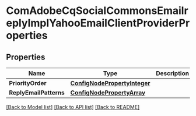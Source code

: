 # ComAdobeCqSocialCommonsEmailreplyImplYahooEmailClientProviderProperties

## Properties
Name | Type | Description | Notes
------------ | ------------- | ------------- | -------------
**PriorityOrder** | [**ConfigNodePropertyInteger**](configNodePropertyInteger.md) |  | [optional] 
**ReplyEmailPatterns** | [**ConfigNodePropertyArray**](configNodePropertyArray.md) |  | [optional] 

[[Back to Model list]](../README.md#documentation-for-models) [[Back to API list]](../README.md#documentation-for-api-endpoints) [[Back to README]](../README.md)


